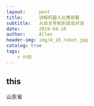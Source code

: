 ```yaml
---
layout:     post
title:      讲解机器人比赛部署
subtitle:   从自主导航到语音对话
date:       2019-04-10
author:     Allen
header-img: img/4_10_robot.jpg
catalog: true
tags:
    - 计划
---
```

## this
山东省
